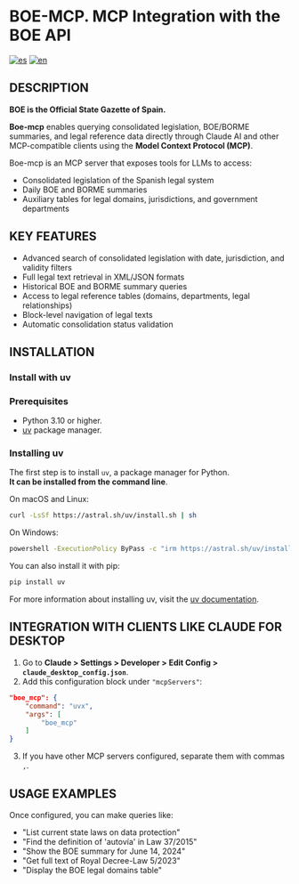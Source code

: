 # BOE-MCP. MCP Integration with the BOE API

[![es](https://img.shields.io/badge/lang-es-yellow.svg)](README_es.md)
[![en](https://img.shields.io/badge/lang-en-red.svg)](README.md)

## DESCRIPTION

**BOE is the Official State Gazette of Spain.**

**Boe-mcp** enables querying consolidated legislation, BOE/BORME summaries, and legal reference data directly through Claude AI and other MCP-compatible clients using the **Model Context Protocol (MCP)**.

Boe-mcp is an MCP server that exposes tools for LLMs to access:
- Consolidated legislation of the Spanish legal system
- Daily BOE and BORME summaries
- Auxiliary tables for legal domains, jurisdictions, and government departments

## KEY FEATURES

- Advanced search of consolidated legislation with date, jurisdiction, and validity filters
- Full legal text retrieval in XML/JSON formats
- Historical BOE and BORME summary queries
- Access to legal reference tables (domains, departments, legal relationships)
- Block-level navigation of legal texts
- Automatic consolidation status validation

## INSTALLATION

### Install with uv

### Prerequisites

- Python 3.10 or higher.
- [uv](https://docs.astral.sh/uv/getting-started/installation/) package manager.

### Installing uv

The first step is to install `uv`, a package manager for Python.  
**It can be installed from the command line**.

On macOS and Linux:

```bash
curl -LsSf https://astral.sh/uv/install.sh | sh
```

On Windows:  

```bash
powershell -ExecutionPolicy ByPass -c "irm https://astral.sh/uv/install.ps1 | iex"
```

You can also install it with pip:  

```bash
pip install uv
```

For more information about installing uv, visit the [uv documentation](https://docs.astral.sh/uv/getting-started/installation/).

## INTEGRATION WITH CLIENTS LIKE CLAUDE FOR DESKTOP

1. Go to **Claude > Settings > Developer > Edit Config > `claude_desktop_config.json`**.
2. Add this configuration block under `"mcpServers"`:

```json
"boe_mcp": {
    "command": "uvx",
    "args": [
        "boe_mcp"
    ]
}
```

3. If you have other MCP servers configured, separate them with commas `,`.

## USAGE EXAMPLES

Once configured, you can make queries like:

- "List current state laws on data protection"
- "Find the definition of 'autovía' in Law 37/2015"
- "Show the BOE summary for June 14, 2024"
- "Get full text of Royal Decree-Law 5/2023"
- "Display the BOE legal domains table"
